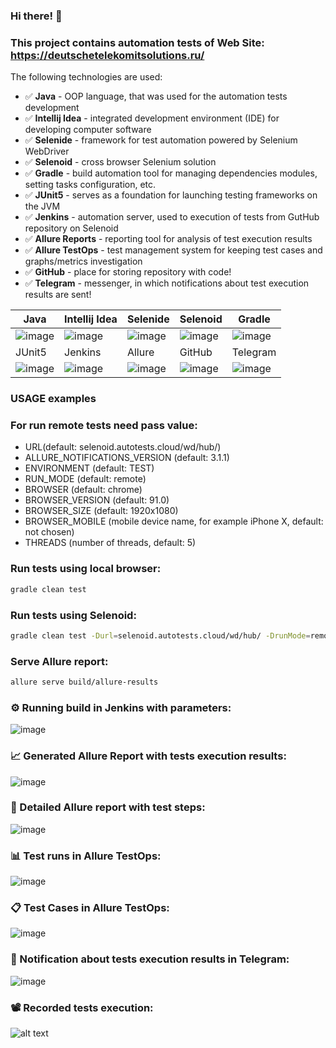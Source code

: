 ### Hi there! :rocket:

### This project contains automation tests of Web Site: https://deutschetelekomitsolutions.ru/

The following technologies are used:

* :white_check_mark: **Java**  - OOP language, that was used for the automation tests development
* :white_check_mark: **Intellij Idea**  - integrated development environment (IDE) for developing computer software 
* :white_check_mark: **Selenide** - framework for test automation powered by Selenium WebDriver
* :white_check_mark: **Selenoid** - cross browser Selenium solution
* :white_check_mark: **Gradle** - build automation tool for managing dependencies modules, setting tasks configuration, etc.
* :white_check_mark: **JUnit5**  - serves as a foundation for launching testing frameworks on the JVM
* :white_check_mark: **Jenkins** - automation server, used to execution of tests from GutHub repository on Selenoid
* :white_check_mark: **Allure Reports** - reporting tool for analysis of test execution results
* :white_check_mark: **Allure TestOps** - test management system for keeping test cases and graphs/metrics investigation
* :white_check_mark: **GitHub** - place for storing repository with code!
* :white_check_mark: **Telegram** - messenger, in which notifications about test execution results are sent!  

Java | Intellij Idea | Selenide | Selenoid | Gradle |
--- | --- | --- | --- | --- 
![image](https://user-images.githubusercontent.com/86851419/129460277-c5a848bf-9309-4743-bc8d-f64453bf439d.png) | ![image](https://user-images.githubusercontent.com/86851419/129460290-f0bb0b77-ced9-41d0-96e3-3b51e6e9c1c4.png) | ![image](https://user-images.githubusercontent.com/86851419/129460419-c463163c-0c76-46d6-9416-0ee4ec26b879.png) |![image](https://user-images.githubusercontent.com/86851419/129460507-e47ea71f-e8e0-4dfa-a5be-fa88bbd79522.png) | ![image](https://user-images.githubusercontent.com/86851419/129460392-4cf38fe7-9133-4a61-8423-1ae26e629d3e.png)
JUnit5 | Jenkins | Allure |GitHub | Telegram
![image](https://user-images.githubusercontent.com/86851419/129460565-68f2b13e-0f71-4510-9266-21c1bf95d55b.png)| ![image](https://user-images.githubusercontent.com/86851419/129460671-00864a0c-a1e9-415b-9df3-25062b4ee5ca.png) | ![image](https://user-images.githubusercontent.com/86851419/129460019-82755ea3-50b7-4d91-a5d0-f98430544079.png) | ![image](https://user-images.githubusercontent.com/86851419/129460698-8cbd73c0-b8a1-4c6a-a5e0-f8452e1bcb24.png) |![image](https://user-images.githubusercontent.com/86851419/129460847-d77a8a9d-0022-440f-b0f4-96dde9d22e58.png)

### USAGE examples

### For run remote tests need pass value:
* URL(default: selenoid.autotests.cloud/wd/hub/)
* ALLURE_NOTIFICATIONS_VERSION (default: 3.1.1)
* ENVIRONMENT (default: TEST)
* RUN_MODE (default: remote)
* BROWSER (default: chrome)
* BROWSER_VERSION (default: 91.0)
* BROWSER_SIZE (default: 1920x1080)
* BROWSER_MOBILE (mobile device name, for example iPhone X, default: not chosen)
* THREADS (number of threads, default: 5)


### Run tests using local browser:
```bash
gradle clean test
```

### Run tests using Selenoid:
```bash
gradle clean test -Durl=selenoid.autotests.cloud/wd/hub/ -DrunMode=remote
```

### Serve Allure report:
```bash
allure serve build/allure-results
```

### :gear: Running build in Jenkins with parameters:
![image](https://user-images.githubusercontent.com/86851419/129459453-b9fb76d8-9cda-41b4-81b3-68d2ca02f5ee.png)

### :chart_with_upwards_trend: Generated Allure Report with tests execution results:
![image](https://user-images.githubusercontent.com/86851419/129453312-bf3cf433-bf47-41bf-9911-ad306e6b347d.png)

### :bookmark_tabs: Detailed Allure report with test steps:
![image](https://user-images.githubusercontent.com/86851419/129457919-a9f4952f-b815-4d66-82ae-ee0937508b24.png)

### :bar_chart: Test runs in Allure TestOps:
![image](https://user-images.githubusercontent.com/86851419/129457654-e203b8f6-5c5c-4c59-93da-7bf72dc8a1ea.png)

### :clipboard: Test Cases in Allure TestOps:
![image](https://user-images.githubusercontent.com/86851419/129457999-02f33150-962b-4ed4-b254-14bf44b28947.png)

### :envelope_with_arrow: Notification about tests execution results in Telegram:
![image](https://user-images.githubusercontent.com/86851419/129457623-53affc03-3188-4ff8-ac63-8f7494feec1e.png)

### :film_projector: Recorded tests execution:
![alt text](https://github.com/rocketby/d-telekom-tests/blob/master/src/test/resources/video/test_execution_14082021.gif "Tests execution recorded")
